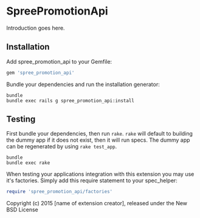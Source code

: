 SpreePromotionApi
=================

Introduction goes here.

Installation
------------

Add spree_promotion_api to your Gemfile:

```ruby
gem 'spree_promotion_api'
```

Bundle your dependencies and run the installation generator:

```shell
bundle
bundle exec rails g spree_promotion_api:install
```

Testing
-------

First bundle your dependencies, then run `rake`. `rake` will default to building the dummy app if it does not exist, then it will run specs. The dummy app can be regenerated by using `rake test_app`.

```shell
bundle
bundle exec rake
```

When testing your applications integration with this extension you may use it's factories.
Simply add this require statement to your spec_helper:

```ruby
require 'spree_promotion_api/factories'
```

Copyright (c) 2015 [name of extension creator], released under the New BSD License
